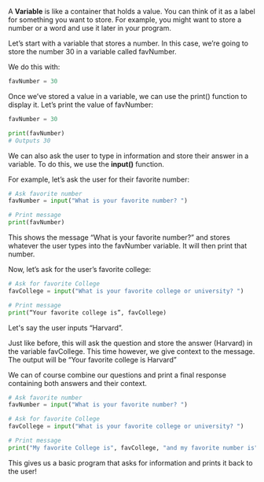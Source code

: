 A **Variable** is like a container that holds a value. You can think of it as a label for something you want to store. For example, you might want to store a number or a word and use it later in your program.

Let’s start with a variable that stores a number. In this case, we’re going to store the number 30 in a variable called favNumber. 

We do this with:

```py
favNumber = 30
```

Once we’ve stored a value in a variable, we can use the print() function to display it. Let’s print the value of favNumber:

```py
favNumber = 30

print(favNumber)
# Outputs 30
```

We can also ask the user to type in information and store their answer in a variable. To do this, we use the **input()** function.

For example, let’s ask the user for their favorite number:

```py
# Ask favorite number
favNumber = input("What is your favorite number? ")

# Print message
print(favNumber)
```

This shows the message “What is your favorite number?” and stores whatever the user types into the favNumber variable. It will then print that number.

Now, let’s ask for the user’s favorite college:

```py
# Ask for favorite College
favCollege = input("What is your favorite college or university? ")

# Print message
print(“Your favorite college is”, favCollege)
```

Let's say the user inputs “Harvard”. 

Just like before, this will ask the question and store the answer (Harvard) in the variable favCollege. This time however, we give context to the message. The output will be “Your favorite college is Harvard”

We can of course combine our questions and print a final response containing both answers and their context.

```py
# Ask favorite number
favNumber = input("What is your favorite number? ")

# Ask for favorite College
favCollege = input("What is your favorite college or university? ")

# Print message
print("My favorite College is", favCollege, "and my favorite number is", favNumber!)
```

This gives us a basic program that asks for information and prints it back to the user\!

